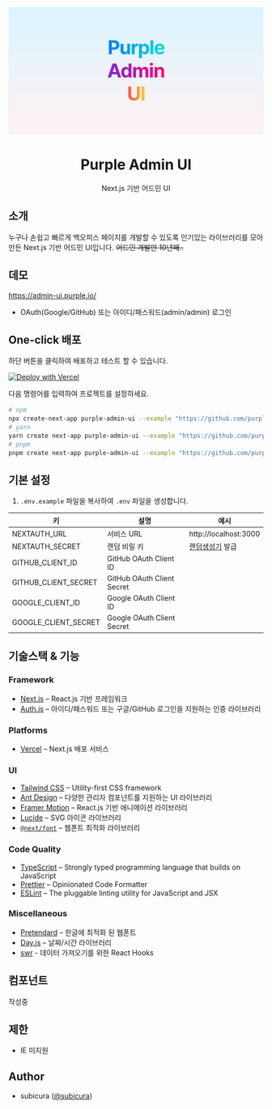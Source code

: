 ![Purple Admin UI](./public/og.png)

<h1 align="center">
  Purple Admin UI
</h1>

<p align="center">
  Next.js 기반 어드민 UI
</p>

## 소개

누구나 손쉽고 빠르게 백오피스 페이지를 개발할 수 있도록 인기있는 라이브러리를 모아 만든 Next.js 기반 어드민 UI입니다. ~~어드민 개발만 10년째..~~

## 데모

https://admin-ui.purple.io/

- OAuth(Google/GitHub) 또는 아이디/패스워드(admin/admin) 로그인

## One-click 배포

하단 버튼을 클릭하여 배포하고 테스트 할 수 있습니다.

[![Deploy with Vercel](https://vercel.com/button)](https://vercel.com/new/clone?repository-url=https%3A%2F%2Fgithub.com%2Fpurpleio%2Fpurple-admin-ui&project-name=purple-admin-ui&repository-name=purple-admin-ui&demo-title=purple-admin-ui&demo-description=Next.js%20%EA%B8%B0%EB%B0%98%20%EC%96%B4%EB%93%9C%EB%AF%BC%20UI&demo-url=https%3A%2F%2Fadmin-ui.purple.io&demo-image=https%3A%2F%2Fadmin-ui.purple.io%2Fog.png&env=NEXTAUTH_SECRET&envDescription=How%20to%20get%20these%20env%20variables%3A&envLink=https%3A%2F%2Fgithub.com%2Fpurpleio%2Fpurple-admin-ui%2Fblob%2Fmain%2F.env.example)

다음 명령어를 입력하여 프로젝트를 설정하세요.

```bash
# npm
npx create-next-app purple-admin-ui --example "https://github.com/purpleio/purple-admin-ui"
# yarn
yarn create next-app purple-admin-ui --example "https://github.com/purpleio/purple-admin-ui"
# pnpm
pnpm create next-app purple-admin-ui --example "https://github.com/purpleio/purple-admin-ui"
```

## 기본 설정

1. `.env.example` 파일을 복사하여 `.env` 파일을 생성합니다.

| 키                   | 설명                       | 예시                                                     |
| -------------------- | -------------------------- | -------------------------------------------------------- |
| NEXTAUTH_URL         | 서비스 URL                 | http://localhost:3000                                    |
| NEXTAUTH_SECRET      | 랜덤 비밀 키               | [랜덤생성기](https://generate-secret.vercel.app/32) 발급 |
| GITHUB_CLIENT_ID     | GitHub OAuth Client ID     |                                                          |
| GITHUB_CLIENT_SECRET | GitHub OAuth Client Secret |                                                          |
| GOOGLE_CLIENT_ID     | Google OAuth Client ID     |                                                          |
| GOOGLE_CLIENT_SECRET | Google OAuth Client Secret |                                                          |

## 기술스택 & 기능

### Framework

- [Next.js](https://nextjs.org/) – React.js 기반 프레임워크
- [Auth.js](https://authjs.dev/) – 아이디/패스워드 또는 구글/GitHub 로그인을 지원하는 인증 라이브러리

### Platforms

- [Vercel](https://vercel.com/) – Next.js 배포 서비스

### UI

- [Tailwind CSS](https://tailwindcss.com/) – Utility-first CSS framework
- [Ant Design](https://www.radix-ui.com/) – 다양한 관리자 컴포넌트를 지원하는 UI 라이브러리
- [Framer Motion](https://framer.com/motion) – React.js 기반 애니메이션 라이브러리
- [Lucide](https://lucide.dev/) – SVG 아이콘 라이브러리
- [`@next/font`](https://nextjs.org/docs/basic-features/font-optimization) – 웹폰트 최적화 라이브러리

### Code Quality

- [TypeScript](https://www.typescriptlang.org/) – Strongly typed programming language that builds on JavaScript
- [Prettier](https://prettier.io/) – Opinionated Code Formatter
- [ESLint](https://eslint.org/) – The pluggable linting utility for JavaScript and JSX

### Miscellaneous

- [Pretendard](https://cactus.tistory.com/306) – 한글에 최적화 된 웹폰트
- [Day.js](https://day.js.org/) – 날짜/시간 라이브러리
- [swr](https://swr.vercel.app/) - 데이터 가져오기를 위한 React Hooks

## 컴포넌트

작성중

## 제한

- IE 미지원

## Author

- subicura ([@subicura](https://twitter.com/subicura))
